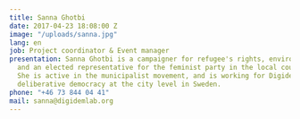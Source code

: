 ```yaml
---
title: Sanna Ghotbi
date: 2017-04-23 18:08:00 Z
image: "/uploads/sanna.jpg"
lang: en
job: Project coordinator & Event manager
presentation: Sanna Ghotbi is a campaigner for refugee's rights, environmental issues
  and an elected representative for the feminist party in the local council of Gothenburg.
  She is active in the municipalist movement, and is working for Digidem Lab to advance
  deliberative democracy at the city level in Sweden.
phone: "+46 73 844 04 41"
mail: sanna@digidemlab.org
---
```


